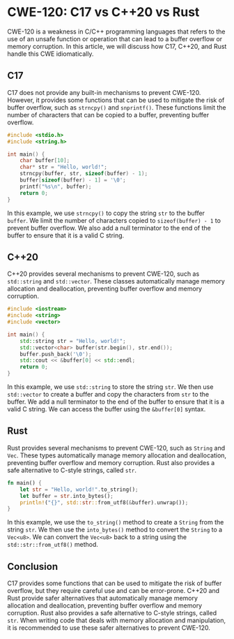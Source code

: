 # CWE-120: C17 vs C++20 vs Rust

CWE-120 is a weakness in C/C++ programming languages that refers to the use of an unsafe function 
or operation that can lead to a buffer overflow or memory corruption. In this article, we will 
discuss how C17, C++20, and Rust handle this CWE idiomatically.

## C17

C17 does not provide any built-in mechanisms to prevent CWE-120. However, it provides some 
functions that can be used to mitigate the risk of buffer overflow, such as `strncpy()` and 
`snprintf()`. These functions limit the number of characters that can be copied to a buffer, 
preventing buffer overflow.

```c
#include <stdio.h>
#include <string.h>

int main() {
    char buffer[10];
    char* str = "Hello, world!";
    strncpy(buffer, str, sizeof(buffer) - 1);
    buffer[sizeof(buffer) - 1] = '\0';
    printf("%s\n", buffer);
    return 0;
}
```

In this example, we use `strncpy()` to copy the string `str` to the buffer `buffer`. We limit the 
number of characters copied to `sizeof(buffer) - 1` to prevent buffer overflow. We also add a null 
terminator to the end of the buffer to ensure that it is a valid C string.

## C++20

C++20 provides several mechanisms to prevent CWE-120, such as `std::string` and `std::vector`. 
These classes automatically manage memory allocation and deallocation, preventing buffer overflow 
and memory corruption.

```cpp
#include <iostream>
#include <string>
#include <vector>

int main() {
    std::string str = "Hello, world!";
    std::vector<char> buffer(str.begin(), str.end());
    buffer.push_back('\0');
    std::cout << &buffer[0] << std::endl;
    return 0;
}
```

In this example, we use `std::string` to store the string `str`. We then use `std::vector` to 
create a buffer and copy the characters from `str` to the buffer. We add a null terminator to the 
end of the buffer to ensure that it is a valid C string. We can access the buffer using the 
`&buffer[0]` syntax.

## Rust

Rust provides several mechanisms to prevent CWE-120, such as `String` and `Vec`. These types 
automatically manage memory allocation and deallocation, preventing buffer overflow and memory 
corruption. Rust also provides a safe alternative to C-style strings, called `str`.

```rust
fn main() {
    let str = "Hello, world!".to_string();
    let buffer = str.into_bytes();
    println!("{}", std::str::from_utf8(&buffer).unwrap());
}
```

In this example, we use the `to_string()` method to create a `String` from the string `str`. We 
then use the `into_bytes()` method to convert the `String` to a `Vec<u8>`. We can convert the 
`Vec<u8>` back to a string using the `std::str::from_utf8()` method.

## Conclusion

C17 provides some functions that can be used to mitigate the risk of buffer overflow, but they 
require careful use and can be error-prone. C++20 and Rust provide safer alternatives that 
automatically manage memory allocation and deallocation, preventing buffer overflow and memory 
corruption. Rust also provides a safe alternative to C-style strings, called `str`. When writing 
code that deals with memory allocation and manipulation, it is recommended to use these safer 
alternatives to prevent CWE-120.
